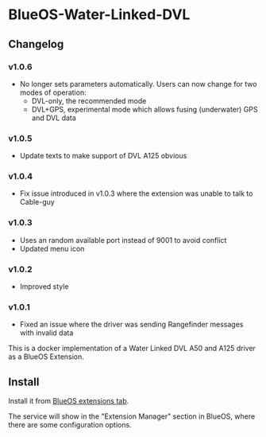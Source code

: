 # BlueOS-Water-Linked-DVL

## Changelog

### v1.0.6
 - No longer sets parameters automatically. Users can now change for two modes of operation:
     - DVL-only, the recommended mode
     - DVL+GPS, experimental mode which allows fusing (underwater) GPS and DVL data

### v1.0.5
 - Update texts to make support of DVL A125 obvious

### v1.0.4
 - Fix issue introduced in v1.0.3 where the extension was unable to talk to Cable-guy

### v1.0.3
 - Uses an random available port instead of 9001 to avoid conflict
 - Updated menu icon

### v1.0.2
 - Improved style

### v1.0.1
 - Fixed an issue where the driver was sending Rangefinder messages with invalid data

This is a docker implementation of a Water Linked DVL A50 and A125 driver as a BlueOS Extension.

## Install

Install it from [BlueOS extensions tab](https://docs.bluerobotics.com/ardusub-zola/software/onboard/BlueOS-1.1/extensions/).

The service will show in the "Extension Manager" section in BlueOS, where there are some configuration options.
